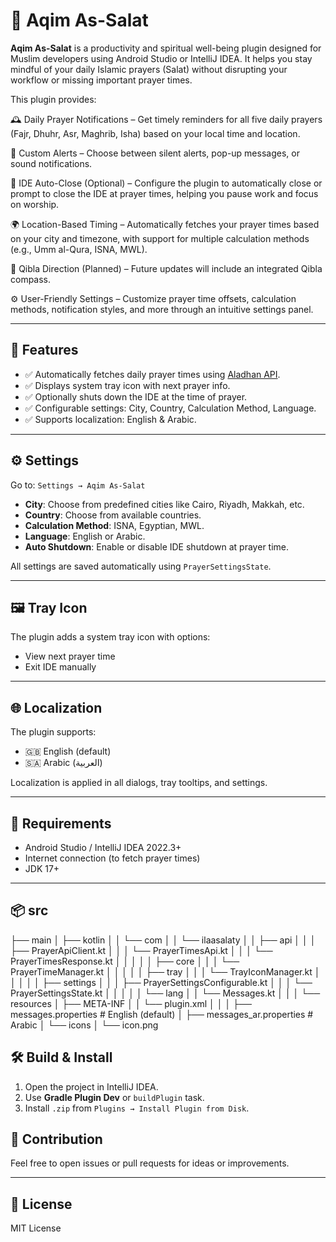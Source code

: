 <!-- Plugin description -->
# 🕌 Aqim As-Salat

**Aqim As-Salat** is a productivity and spiritual well-being plugin designed for Muslim developers using Android Studio or IntelliJ IDEA. It helps you stay mindful of your daily Islamic prayers (Salat) without disrupting your workflow or missing important prayer times.

This plugin provides:

🕰️ Daily Prayer Notifications – Get timely reminders for all five daily prayers (Fajr, Dhuhr, Asr, Maghrib, Isha) based on your local time and location.

🔔 Custom Alerts – Choose between silent alerts, pop-up messages, or sound notifications.

🕌 IDE Auto-Close (Optional) – Configure the plugin to automatically close or prompt to close the IDE at prayer times, helping you pause work and focus on worship.

🌍 Location-Based Timing – Automatically fetches your prayer times based on your city and timezone, with support for multiple calculation methods (e.g., Umm al-Qura, ISNA, MWL).

🧭 Qibla Direction (Planned) – Future updates will include an integrated Qibla compass.

⚙️ User-Friendly Settings – Customize prayer time offsets, calculation methods, notification styles, and more through an intuitive settings panel.
<!-- Plugin description end -->
---

## 📌 Features

- ✅ Automatically fetches daily prayer times using [Aladhan API](https://aladhan.com/prayer-times-api).
- ✅ Displays system tray icon with next prayer info.
- ✅ Optionally shuts down the IDE at the time of prayer.
- ✅ Configurable settings: City, Country, Calculation Method, Language.
- ✅ Supports localization: English & Arabic.

---

## ⚙️ Settings

Go to: `Settings → Aqim As-Salat`

- **City**: Choose from predefined cities like Cairo, Riyadh, Makkah, etc.
- **Country**: Choose from available countries.
- **Calculation Method**: ISNA, Egyptian, MWL.
- **Language**: English or Arabic.
- **Auto Shutdown**: Enable or disable IDE shutdown at prayer time.

All settings are saved automatically using `PrayerSettingsState`.

---

## 🖼️ Tray Icon

The plugin adds a system tray icon with options:
- View next prayer time
- Exit IDE manually

---

## 🌐 Localization

The plugin supports:
- 🇬🇧 English (default)
- 🇸🇦 Arabic (العربية)

Localization is applied in all dialogs, tray tooltips, and settings.

---

## 🔧 Requirements

- Android Studio / IntelliJ IDEA 2022.3+
- Internet connection (to fetch prayer times)
- JDK 17+

---
## 📦 src
├── main
│   ├── kotlin
│   │   └── com
│   │       └── ilaasalaty
│   │           ├── api
│   │           │   ├── PrayerApiClient.kt
│   │           │   └── PrayerTimesApi.kt
│   │           │   └── PrayerTimesResponse.kt
│   │           │
│   │           ├── core
│   │           │   └── PrayerTimeManager.kt
│   │           │
│   │           ├── tray
│   │           │   └── TrayIconManager.kt
│   │           │
│   │           ├── settings
│   │           │   ├── PrayerSettingsConfigurable.kt
│   │           │   └── PrayerSettingsState.kt
│   │           │
│   │           └── lang
│   │               └── Messages.kt
│   │
│   └── resources
│       ├── META-INF
│       │   └── plugin.xml
│       │
│       ├── messages.properties              # English (default)
│       ├── messages_ar.properties           # Arabic
│       └── icons
│           └── icon.png


## 🛠️ Build & Install

1. Open the project in IntelliJ IDEA.
2. Use **Gradle Plugin Dev** or `buildPlugin` task.
3. Install `.zip` from `Plugins → Install Plugin from Disk`.


## 🙏 Contribution

Feel free to open issues or pull requests for ideas or improvements.

---

## 📜 License

MIT License

